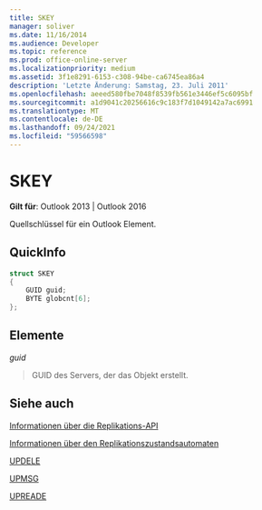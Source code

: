 ```yaml
---
title: SKEY
manager: soliver
ms.date: 11/16/2014
ms.audience: Developer
ms.topic: reference
ms.prod: office-online-server
ms.localizationpriority: medium
ms.assetid: 3f1e8291-6153-c308-94be-ca6745ea86a4
description: 'Letzte Änderung: Samstag, 23. Juli 2011'
ms.openlocfilehash: aeeed580fbe7048f8539fb561e3446ef5c6095bf
ms.sourcegitcommit: a1d9041c20256616c9c183f7d1049142a7ac6991
ms.translationtype: MT
ms.contentlocale: de-DE
ms.lasthandoff: 09/24/2021
ms.locfileid: "59566598"
---
```

# <a name="skey"></a>SKEY

  
  
**Gilt für**: Outlook 2013 | Outlook 2016 
  
Quellschlüssel für ein Outlook Element.
  
## <a name="quick-info"></a>QuickInfo

```cpp
struct SKEY 
{ 
    GUID guid; 
    BYTE globcnt[6]; 
};
```

## <a name="members"></a>Elemente

 _guid_
  
> GUID des Servers, der das Objekt erstellt.
    
## <a name="see-also"></a>Siehe auch



[Informationen über die Replikations-API](about-the-replication-api.md)
  
[Informationen über den Replikationszustandsautomaten](about-the-replication-state-machine.md)
  
[UPDELE](updele.md)
  
[UPMSG](upmsg.md)
  
[UPREADE](upreade.md)

